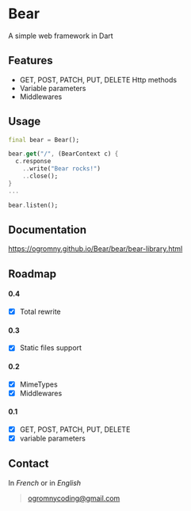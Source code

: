 # Bear
A simple web framework in Dart

## Features
* GET, POST, PATCH, PUT, DELETE Http methods
* Variable parameters 
* Middlewares

## Usage
```dart
final bear = Bear();

bear.get("/", (BearContext c) {
  c.response
    ..write("Bear rocks!")
    ..close();
}
...

bear.listen();
```

## Documentation
https://ogromny.github.io/Bear/bear/bear-library.html

## Roadmap
#### 0.4
- [x] Total rewrite

#### 0.3
- [x] Static files support

#### 0.2
- [x] MimeTypes
- [x] Middlewares

#### 0.1
- [x] GET, POST, PATCH, PUT, DELETE
- [x] variable parameters

## Contact
In *French* or in *English*
> ogromnycoding@gmail.com
